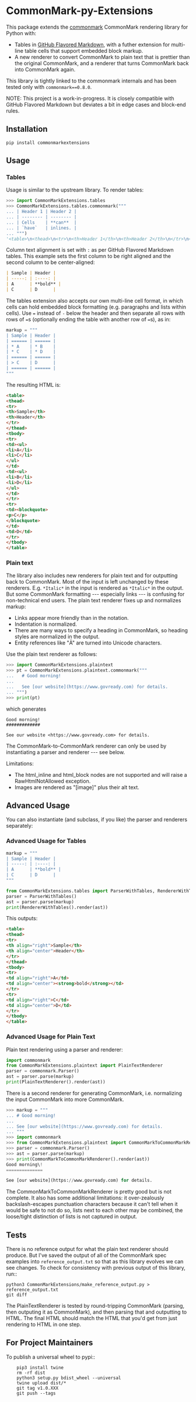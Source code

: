 CommonMark-py-Extensions
========================

This package extends the [commonmark](https://github.com/rtfd/CommonMark-py) CommonMark rendering library for Python with:

* Tables in [GitHub Flavored Markdown](https://github.github.com/gfm/#tables-extension-), with a futher extension for multi-line table cells that support
embedded block markup.
* A new renderer to convert CommonMark to plain text that is prettier than the original CommonMark, and a renderer that turns CommonMark back into CommonMark again.

This library is tightly linked to the commonmark internals and has been tested only with `commonmark==0.8.0`.

NOTE: This project is a work-in-progress. It is closely compatible with GitHub Flavored Markdown but deviates a bit in edge cases and block-end rules.

Installation
------------

	pip install commonmarkextensions

Usage
-----

### Tables

Usage is similar to the upstream library. To render tables:

```python
>>> import CommonMarkExtensions.tables
>>> CommonMarkExtensions.tables.commonmark("""
... | Header 1 | Header 2 |
... | -------- | -------- |
... | Cells    | **can**  |
... | `have`   | inlines. |
... """)
'<table>\n<thead>\n<tr>\n<th>Header 1</th>\n<th>Header 2</th>\n</tr>\n</thead>\n<tbody>\n<tr>\n<td>Cells</td>\n<td><strong>can</strong></td>\n</tr>\n<tr>\n<td><code>have</code></td>\n<td>inlines.</td>\n</tr>\n</tbody>\n</table>\n'
```

Column text alignment is set with `:` as per GitHub Flavored Markdown tables. This example sets the first column to be right aligned and the second column to be center-aligned:

```markdown
| Sample | Header |
| -----: | :----: |
| A      | **bold** |
| C      | D      |
```

The tables extension also accepts our own multi-line cell format, in which cells can hold embedded block formatting (e.g. paragraphs
and lists within cells). Use `=` instead of `-` below the header and then separate all rows with rows of `=`s (optionally ending the table with another row of `=`s), as in:

```python
markup = """
| Sample | Header |
| ====== | ====== |
| * A    | * B    |
| * C    | * D    |
| ====== | ====== |
| > C    | D      |
| ====== | ====== |
"""
```

The resulting HTML is:

```html
<table>
<thead>
<tr>
<th>Sample</th>
<th>Header</th>
</tr>
</thead>
<tbody>
<tr>
<td><ul>
<li>A</li>
<li>C</li>
</ul>
</td>
<td><ul>
<li>B</li>
<li>D</li>
</ul>
</td>
</tr>
<tr>
<td><blockquote>
<p>C</p>
</blockquote>
</td>
<td>D</td>
</tr>
</tbody>
</table>
```

### Plain text

The library also includes new renderers for plain text and for outputting back to CommonMark. Most of the
input is left unchanged by these renderers. E.g. `*Italic*` in the input is rendered as `*Italic*` in the
output. But some CommonMark formatting --- especially links --- is confusing for non-technical end users.
The plain text renderer fixes up and normalizes markup:

* Links appear more friendly than in the []() notation.
* Indentation is normalized.
* There are many ways to specify a heading in CommonMark, so heading styles are normalized in the output.
* Entity references like "&#1234;" are turned into Unicode characters.

Use the plain text renderer as follows:

```python
>>> import CommonMarkExtensions.plaintext
>>> pt = CommonMarkExtensions.plaintext.commonmark("""
...   # Good morning!
... 
...   See [our website](https://www.govready.com) for details.
... """)
>>> print(pt)
```

which generates

```text
Good morning!
#############

See our website <https://www.govready.com> for details.
```

The CommonMark-to-CommonMark renderer can only be used by instantiating a parser and renderer --- see below.

Limitations:

* The html_inline and html_block nodes are not supported and will raise a RawHtmlNotAllowed exception.
* Images are rendered as "[image]" plus their alt text.

Advanced Usage
--------------

You can also instantiate (and subclass, if you like) the parser and renderers separately:

### Advanced Usage for Tables

```python
markup = """
| Sample | Header |
| -----: | :----: |
| A      | **bold** |
| C      | D      |
"""

from CommonMarkExtensions.tables import ParserWithTables, RendererWithTables
parser = ParserWithTables()
ast = parser.parse(markup)
print(RendererWithTables().render(ast))
```

This outputs:

```html
<table>
<thead>
<tr>
<th align="right">Sample</th>
<th align="center">Header</th>
</tr>
</thead>
<tbody>
<tr>
<td align="right">A</td>
<td align="center"><strong>bold</strong></td>
</tr>
<tr>
<td align="right">C</td>
<td align="center">D</td>
</tr>
</tbody>
</table>
```

### Advanced Usage for Plain Text

Plain text rendering using a parser and renderer:

```python
import commonmark
from CommonMarkExtensions.plaintext import PlainTextRenderer
parser = commonmark.Parser()
ast = parser.parse(markup)
print(PlainTextRenderer().render(ast))
```

There is a second renderer for generating CommonMark, i.e. normalizing the input CommonMark
into more CommonMark.

```python
>>> markup = """
... # Good morning!
... 
... See [our website](https://www.govready.com) for details.
... """
>>> import commonmark
>>> from CommonMarkExtensions.plaintext import CommonMarkToCommonMarkRenderer
>>> parser = commonmark.Parser()
>>> ast = parser.parse(markup)
>>> print(CommonMarkToCommonMarkRenderer().render(ast))
Good morning\!
==============

See [our website](https://www.govready.com) for details.
```

The CommonMarkToCommonMarkRenderer is pretty good but is not complete. It also has some additional limitations: it over-zealously backslash-escapes punctuation characters because it can't tell when it would be safe to not do so, lists next to each other may be combined, the loose/tight distinction of lists is not captured in output.

Tests
-----

There is no reference output for what the plain text renderer should produce. But I've saved the output of all of the CommonMark spec examples into `reference_output.txt` so that as this library evolves we can see changes. To check for consistency with previous output of this library, run::

    python3 CommonMarkExtensions/make_reference_output.py > reference_output.txt
    git diff

The PlainTextRenderer is tested by round-tripping CommonMark (parsing, then outputing it as CommonMark), and then parsing that and outputting to HTML. The final HTML should match the HTML that you'd get from just rendering to HTML in one step. 


For Project Maintainers
-----------------------

To publish a universal wheel to pypi::

        pip3 install twine
        rm -rf dist
        python3 setup.py bdist_wheel --universal
        twine upload dist/*
        git tag v1.0.XXX
        git push --tags
